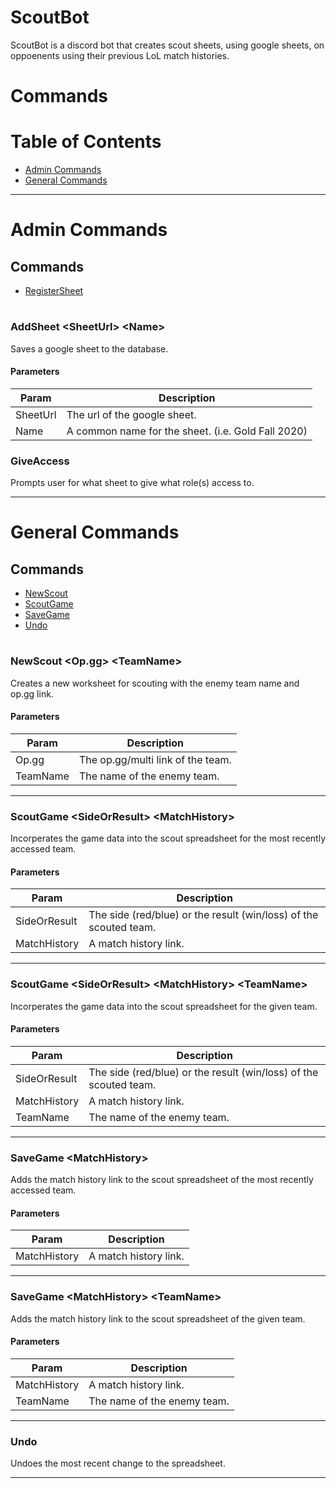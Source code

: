 # ScoutBot

ScoutBot is a discord bot that creates scout sheets, using google sheets, on oppoenents using their previous LoL match histories.

# __Commands__

# Table of Contents

- [Admin Commands](#admin-commands)
- [General Commands](#general-commands)

---

# Admin Commands

## Commands

- [RegisterSheet](#Register-<SheetUrl\>-<Name\>)

#

### AddSheet <SheetUrl\> <Name\>

Saves a google sheet to the database.

#### Parameters

| Param    | Description                                          |
| -------- | -----------------------------------------------------|
| SheetUrl | The url of the google sheet.                         |
| Name     | A common name for the sheet. (i.e. Gold Fall 2020)   |

### GiveAccess

Prompts user for what sheet to give what role(s) access to.

---

# General Commands

## Commands

- [NewScout](#NewScout-<Op.gg\>-<TeamName\>)
- [ScoutGame](#ScoutGame-<SideOrResult\>-<MatchHistory\>)
- [SaveGame](#SaveGame-<MatchHistory\>)
- [Undo](#Undo)

#

### NewScout <Op.gg\> <TeamName\>

Creates a new worksheet for scouting with the enemy team name and op.gg link.

#### Parameters

| Param        | Description                                                           |
| ------------ | --------------------------------------------------------------------- |
| Op.gg        | The op.gg/multi link of the team.                                     |
| TeamName     | The name of the enemy team.                                           |

---

### ScoutGame <SideOrResult\> <MatchHistory\>

Incorperates the game data into the scout spreadsheet for the most recently accessed team.

#### Parameters

| Param        | Description                                                           |
| ------------ | --------------------------------------------------------------------- |
| SideOrResult | The side (red/blue) or the result (win/loss) of the scouted team.     |
| MatchHistory | A match history link.                                                 |

---

### ScoutGame <SideOrResult\> <MatchHistory\> <TeamName\>

Incorperates the game data into the scout spreadsheet for the given team.

#### Parameters

| Param        | Description                                                           |
| ------------ | --------------------------------------------------------------------- |
| SideOrResult | The side (red/blue) or the result (win/loss) of the scouted team.     |
| MatchHistory | A match history link.                                                 |
| TeamName     | The name of the enemy team.                                           |

---

### SaveGame <MatchHistory\>

Adds the match history link to the scout spreadsheet of the most recently accessed team.

#### Parameters

| Param        | Description                 |
| ------------ | --------------------------- |
| MatchHistory | A match history link.       |

---

### SaveGame <MatchHistory\> <TeamName\>

Adds the match history link to the scout spreadsheet of the given team.

#### Parameters

| Param        | Description                 |
| ------------ | --------------------------- |
| MatchHistory | A match history link.       |
| TeamName     | The name of the enemy team. |

---

### Undo

Undoes the most recent change to the spreadsheet.

---